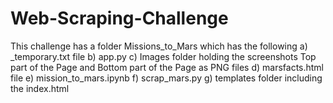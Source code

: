 # Web-Scraping-Challenge
This challenge has a folder Missions_to_Mars which has the following 
a) _temporary.txt file
b) app.py 
c) Images folder holding the screenshots Top part of the Page and Bottom part of the Page as PNG files
d) marsfacts.html file
e) mission_to_mars.ipynb
f) scrap_mars.py
g) templates folder including the index.html